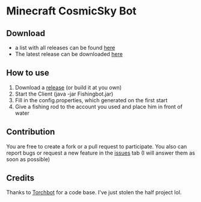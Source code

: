 Minecraft CosmicSky Bot
=============

## Download
-  a list with all releases can be found [here](https://github.com/MrKinau/CosmicskyFishingbot/releases)
-  The latest release can be downloaded [here](https://github.com/MrKinau/CosmicskyFishingbot/releases/latest)

## How to use
1. Download a [release](https://github.com/MrKinau/CosmicskyFishingbot/releases) (or build it at you own)
2. Start the Client (java -jar Fishingbot.jar)
3. Fill in the config.properties, which generated on the first start
4. Give a fishing rod to the account you used and place him in front of water

## Contribution
You are free to create a fork or a pull request to participate. You also can report bugs or request a new feature in the [issues](https://github.com/MrKinau/CosmicskyFishingbot/issues) tab (I will answer them as soon as possible)

## Credits
Thanks to [Torchbot](https://github.com/woder/TorchBot) for a code base. I've just stolen the half project lol.
